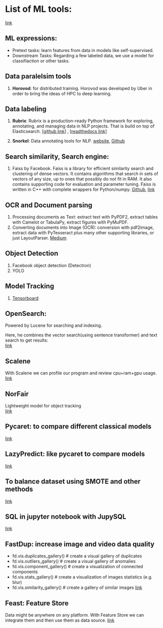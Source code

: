 # List of ML tools:
[link](https://github.com/EthicalML/awesome-production-machine-learning#industry-strength-cv)

## ML expressions:
- Pretext tasks: learn features from data in models like self-supervised.
- Downstream Tasks: Regarding a few labeled data, we use a model for classifiaction or other tasks.

## Data paralelsim tools
1. **Horovod**:  for distributed training. Horovod was developed by Uber in order to bring the ideas of HPC to deep learning.


## Data labeling 
1. **Rubrix**: Rubrix is a production-ready Python framework for exploring, annotating, and managing data in NLP projects. That is build on top of Elasticsearch. [[github link](https://github.com/recognai/rubrix)] , [[readthedocs link](https://rubrix.readthedocs.io/en/stable/)]

2. **Snorkel**: Data annotating tools for NLP. [website](https://www.snorkel.org/), [Github](https://github.com/snorkel-team/snorkel-tutorials) 


## Search similarity, Search engine:

1. Faiss by Facebook. Faiss is a library for efficient similarity search and clustering of dense vectors. It contains algorithms that search in sets of vectors of any size, up to ones that possibly do not fit in RAM. It also contains supporting code for evaluation and parameter tuning. Faiss is written in C++ with complete wrappers for Python/numpy. [Github](https://github.com/facebookresearch/faiss), [link](https://www.pinecone.io/learn/faiss-tutorial/)


## OCR and Document parsing
1. Processing documents as Text: extract text with PyPDF2, extract tables with Camelot or TabulaPy, extract figures with PyMuPDF.
2. Converting documents into Image (OCR): conversion with pdf2image, extract data with PyTesseract plus many other supporting libraries, or just LayoutParser.
[Medium](https://towardsdatascience.com/document-parsing-with-python-ocr-75543448e581)


## Object Detection
1. Facebook object detection (Detectron)
2. YOLO


## Model Tracking
1. [Tensorboard](https://pytorch.org/tutorials/intermediate/tensorboard_tutorial.html)


## OpenSearch:
Powered by Lucene for searching and indexing.

Here, he combines the vector search(using sentence transformer) and text search to get results:<br>
[link](https://towardsdatascience.com/text-search-vs-vector-search-better-together-3bd48eb6132a)


## Scalene
With Scalene we can profile our program and review cpu+ram+gpu usage.\
[link](https://github.com/plasma-umass/scalene)

## NorFair
Lightweight model for object tracking\
[link](https://github.com/tryolabs/norfair)


## Pycaret: to compare different classical models
[link](https://pycaret.gitbook.io/docs/get-started/quickstart)

## LazyPredict: like pycaret to compare models
[link](https://lazypredict.readthedocs.io/en/latest/)

## To balance dataset using SMOTE and other methods
[link](https://imbalanced-learn.org/stable/introduction.html)

## SQL in jupyter notebook with JupySQL
[link](https://jupysql.ploomber.io/en/latest/quick-start.html)

## FastDup: increase image and video data quality
- fd.vis.duplicates_gallery()    # create a visual gallery of duplicates
- fd.vis.outliers_gallery()      # create a visual gallery of anomalies
- fd.vis.component_gallery()     # create a visualization of connected components
- fd.vis.stats_gallery()         # create a visualization of images statistics (e.g. blur)
- fd.vis.similarity_gallery()    # create a gallery of similar images
[link](https://github.com/visual-layer/fastdup)

## Feast: Feature Store
Data might be anywhere on any platform. With Feature Store we can integrate them and then use them as data source.
[link](https://github.com/feast-dev/feast)
